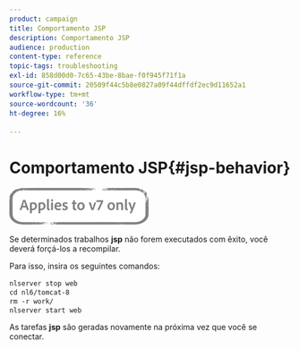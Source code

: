 ```yaml
---
product: campaign
title: Comportamento JSP
description: Comportamento JSP
audience: production
content-type: reference
topic-tags: troubleshooting
exl-id: 858d00d0-7c65-43be-8bae-f0f945f71f1a
source-git-commit: 20509f44c5b8e0827a09f44dffdf2ec9d11652a1
workflow-type: tm+mt
source-wordcount: '36'
ht-degree: 16%

---
```


# Comportamento JSP{#jsp-behavior}

![](../../assets/v7-only.svg)

Se determinados trabalhos **jsp** não forem executados com êxito, você deverá forçá-los a recompilar.

Para isso, insira os seguintes comandos:

```
nlserver stop web
cd nl6/tomcat-8
rm -r work/
nlserver start web
```

As tarefas **jsp** são geradas novamente na próxima vez que você se conectar.
